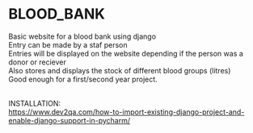 # BLOOD_BANK

Basic website for a blood bank using django<br>
Entry can be made by a staf person <br>
Entries will be displayed on the website depending if the person was a donor or reciever<br>
Also stores and displays the stock of different blood groups (litres)<br>
Good enough for a first/second year project.<br><br>

INSTALLATION:<br>
https://www.dev2qa.com/how-to-import-existing-django-project-and-enable-django-support-in-pycharm/
